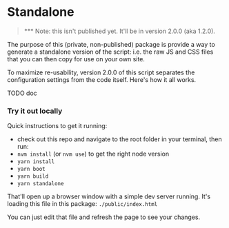 # Standalone

> *** Note: this isn't published yet. It'll be in version 2.0.0 (aka 1.2.0).

The purpose of this (private, non-published) package is provide a way to generate a standalone version of the script:
i.e. the raw JS and CSS files that you can then copy for use on your own site.

To maximize re-usability, version 2.0.0 of this script separates the configuration settings from the code itself.
Here's how it all works.

TODO doc


### Try it out locally

Quick instructions to get it running:
- check out this repo and navigate to the root folder in your terminal, then run:
- `nvm install` (or `nvm use`) to get the right node version
- `yarn install`
- `yarn boot`
- `yarn build`
- `yarn standalone`

That'll open up a browser window with a simple dev server running. It's loading this file in this package:
`./public/index.html`

You can just edit that file and refresh the page to see your changes.
